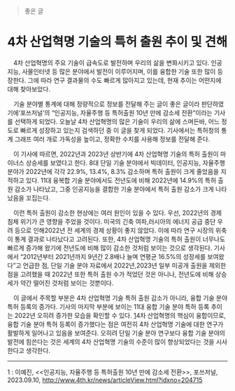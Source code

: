 >좋은 글
>
# 4차 산업혁명 기술의 특허 출원 추이 및 견해

&emsp;4차 산업혁명의 주요 기술이 급속도로 발전하며 우리의 삶을 변화시키고 있다. 인공지능, 사물인터넷 등 많은 분야에서 발전이 이루어지며, 이를 융합한 기술 또한 많이 등장한다. 그에 따라 연구 결과물의 수도 빠르게 많아지고 있는데, 현재 추이는 어떤지에 대해 찾아보았다.  
  
&emsp;기술 분야별 통계에 대해 정량적으로 정보를 전달해 주는 글이 좋은 글이라 판단하였기에‘포쓰저널’의 “인공지능, 자율주행 등 특허출원 10년 만에 감소세 전환”이라는 기사를 선택하게 되었다. 오늘날 4차 산업혁명의 많은 기술이 우리의 삶에 스며든바, 어느 정도로 빠르게 성장하고 있는지 검색하던 중 이 글을 찾게 되었다. 기사에서는 특허청의 통계 그래프 여러 개로 가독성을 높이고, 정확한 수치를 사용해 정보를 전달해 준다.  
  
&emsp;이 기사에 따르면, 2022년과 2023년 상반기에 4차 산업혁명 기술의 특허 출원이 마이너스 상승세를 보였다고 한다. 8대 단일 기술 분야에서 빅데이터, 인공지능, 자율주행 분야가 2022년에 각각 22.9%, 13.4%, 8.3% 감소하며 특허 출원이 크게 줄었음을 지적하고 있다. 11대 융복합 기술 분야에서도 전년도에 비해 2022년에 14.9%의 특허 출원 감소가 나타났고, 그중 인공지능을 결합한 기술 분야에서 특허 출원 감소가 크게 나타났음을 꼬집는다.  
  
&emsp;이런 특허 출원이 감소한 현상에는 여러 원인이 있을 수 있다. 우선, 2022년의 경제 침체 위기가 큰 영향을 주었을 것이다. 미국의 긴축 여파,러시아의 에너지 공급 중단 우려 등으로 인해2022년 전 세계의 경제 상황이 좋지 않았다. 이에 따라 연구 시장의 위축이 통계 결과로 나타났다고 고려된다. 또한, 4차 산업혁명 기술의 특허 출원이 너무나도 빠르게 증가해 왔기에 전년도에 비해 많이 감소한 것처럼 보이는 것으로 생각된다. 기사에서 “2012년부터 2021년까지 9년간 2.8배나 늘며 연평균 16.5%의 성장세를 보여왔다”고 언급한 점, 단일 기술 분야 자료에서 2022년,2023년 일부 미공개 출원을 제외한 점을 고려했을 때 2022년 또한 특허 출원 수가 적었던 것은 아니나, 전년도에 비해 상승세가 약간 떨어진 것처럼 보이는 것뿐이다.  
    
&emsp;이 글에서 주목할 부분은 4차 산업혁명 기술 특허 출원 감소가 아니라, 융합 기술 분야 특허 등록의 증가다. 기사의 마지막 부분에 보이는 11대 융합 기술 분야 특허 등록 추이는 2022년 오히려 증가한 모습을 확인할 수 있다. <a href="#footnote_1">1</a>4차 산업혁명의 핵심이 융합이므로, 융합 기술 분야 특허 등록이 증가했다는 점은 여전히 4차 산업혁명 기술에 대한 연구가 활발하게 일어나고 있음을 보여준다. 오히려 단일 기술 분야 연구보다 융합 기술 분야의 발전에 힘쓴다는 것은 세계의 4차 산업혁명 기술의 수준이 많이 향상되었다는 것을 시사한다고 생각한다.  
  
---
<a id="footnote_1">1</a> : 이예진, <<인공지능, 자율주행 등 특허출원 10년 만에 감소세 전환>>, 포쓰저널, 2023.09.10, http://www.4th.kr/news/articleView.html?idxno=204715